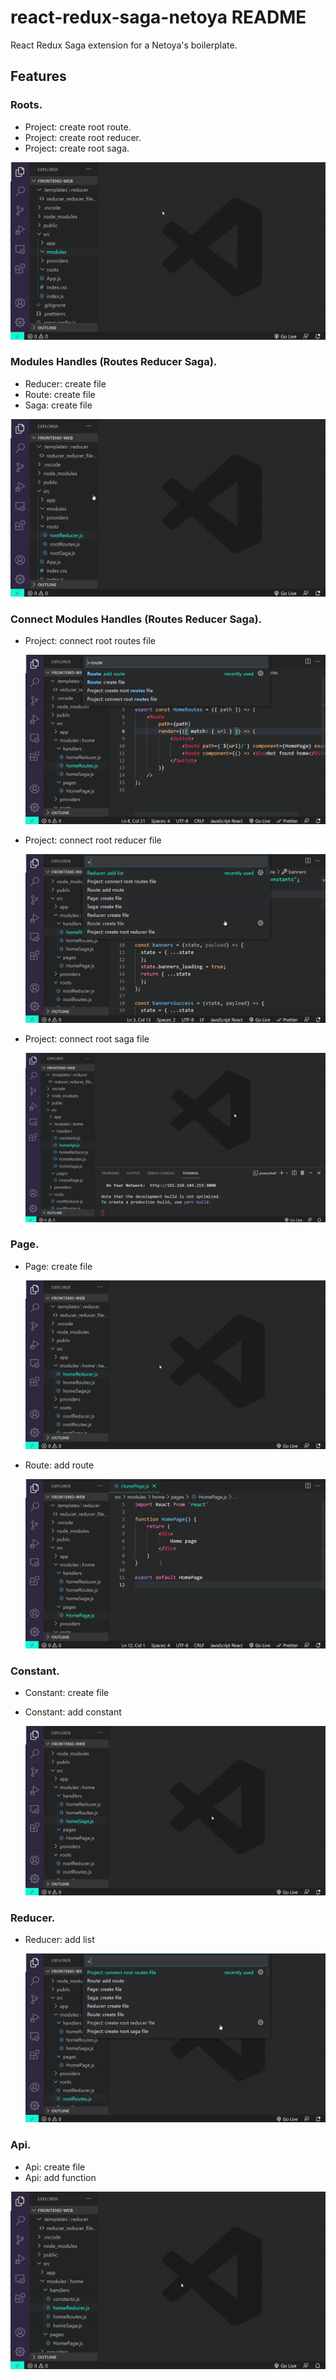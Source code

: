 # react-redux-saga-netoya README

React Redux Saga extension for a Netoya's boilerplate.

## Features

### Roots.

- Project: create root route.
- Project: create root reducer.
- Project: create root saga.

![roots](images/1_root.gif)

### Modules Handles (Routes Reducer Saga).

- Reducer: create file
- Route: create file
- Saga: create file

![modules_handlers](images/2_modules_handlers.gif)

### Connect Modules Handles (Routes Reducer Saga).

- Project: connect root routes file

  ![3_module_route_to_root](images/3_module_route_to_root.gif)

- Project: connect root reducer file

  ![5_module_reducer_to_root](images/5_module_reducer_to_root.gif)

- Project: connect root saga file

  ![6_module_saga_to_root](images/6_module_saga_to_root.gif)

### Page.

- Page: create file

  ![1_page_create](images/3-1_page_create.gif)

- Route: add route

  ![2_page_to_route](images/3-2_page_to_route.gif)

### Constant.

- Constant: create file
- Constant: add constant

  ![4_constants](images/4_constants.gif)

### Reducer.

- Reducer: add list

  ![1_reducer_list](images/5-1_reducer_list.gif)

### Api.

- Api: create file
- Api: add function

![7_api](images/7_api.gif)
